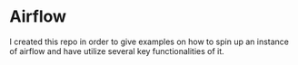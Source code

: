 # Airflow

I created this repo in order to give examples on how to spin up an instance of airflow and have utilize several key functionalities of it.